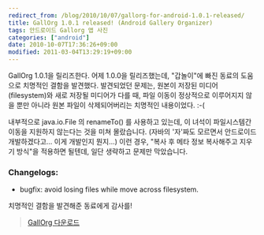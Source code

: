 ```yaml
---
redirect_from: /blog/2010/10/07/gallorg-for-android-1.0.1-released/
title: GallOrg 1.0.1 released! (Android Gallery Organizer)
tags: 안드로이드 Gallorg 앱 사진
categories: ["android"]
date: 2010-10-07T17:36:26+09:00
modified: 2011-03-04T13:29:19+09:00
---
```

GallOrg 1.0.1을 릴리즈한다. 어제 1.0.0을 릴리즈했는데, "갑놀이"에 빠진 동료의
도움으로 치명적인 결함을 발견했다. 발견되었던 문제는, 원본이 저장된 미디어
(filesystem)와 새로 저장될 미디어가 다를 때, 파일 이동이 정상적으로 이루어지지
않을 뿐만 아니라 원본 파일이 삭제되어버리는 치명적인 내용이었다. :-(

내부적으로 java.io.File 의 renameTo() 를 사용하고 있는데, 이 녀석이
파일시스템간 이동을 지원하지 않는다는 것을 미쳐 몰랐습니다. (자바의 '자'짜도
모르면서 안드로이드 개발하겠다고... 이게 개발인지 뭔지...) 이런 경우, "복사
후 메타 정보 복사해주고 지우기 방식"을 적용하면 될텐데, 일단 생략하고 문제만
막았습니다.

### Changelogs:

- bugfix: avoid losing files while move across filesystem.

치명적인 결함을 발견해준 동료에게 감사를!

> [GallOrg 다운로드](http://db.tt/Vr4HXIA "최신버전 내려받기")

